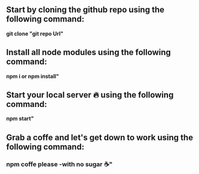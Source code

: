## Start by cloning the github repo using the following command:

**git clone "git repo Url"**

## Install all node modules using the following command:

**npm i  or npm install"**

## Start your local server 🔥 using the following command:

**npm start"**

## Grab a coffe and let's get down to work using the following command:

### npm coffe please -with no sugar ☕"
